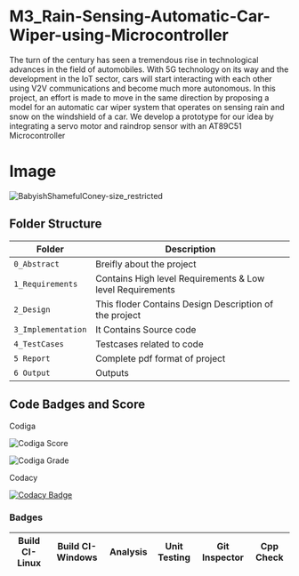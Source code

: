 # M3_Rain-Sensing-Automatic-Car-Wiper-using-Microcontroller

The turn of the century has seen a tremendous rise in technological advances in the field of 
automobiles. With 5G technology on its way and the development in the IoT sector, cars will 
start interacting with each other using V2V communications and become much more 
autonomous. In this project, an effort is made to move in the same direction by proposing a 
model for an automatic car wiper system that operates on sensing rain and snow on the 
windshield of a car. We develop a prototype for our idea by integrating a servo motor and 
raindrop sensor with an AT89C51 Microcontroller

# Image
![BabyishShamefulConey-size_restricted](https://user-images.githubusercontent.com/101176652/168479485-8531902f-2e32-4cd7-844f-cabdb1320505.gif)

## Folder Structure
|Folder             | Description |
|-------------------| -----------------------------------------|
| `0_Abstract`      | Breifly about the project |
| `1_Requirements`  | Contains High level Requirements & Low level Requirements  |
| `2_Design`        | This floder Contains Design Description of the project |
| `3_Implementation`| It Contains Source code |
| `4_TestCases`     | Testcases related to code |
| `5 Report`        | Complete pdf format of project |
| `6 Output`        | Outputs |

## Code Badges and Score

Codiga

![Codiga Score](https://api.codiga.io/project/33561/score/svg)

![Codiga Grade](https://api.codiga.io/project/33561/status/svg)

Codacy

[![Codacy Badge](https://app.codacy.com/project/badge/Grade/2e405786841e4c599a70f61b8b806812)](https://www.codacy.com/gh/sushmithanv9535356798/M3_Rain-Sensing-Automatic-Car-Wiper-using-Microcontroller/dashboard?utm_source=github.com&amp;utm_medium=referral&amp;utm_content=sushmithanv9535356798/M3_Rain-Sensing-Automatic-Car-Wiper-using-Microcontroller&amp;utm_campaign=Badge_Grade)

### Badges
|Build CI-Linux|Build CI-Windows|Analysis|Unit Testing |Git Inspector| Cpp Check |
|:--:|:--:|:--:|:--:|:--:| :--:|
